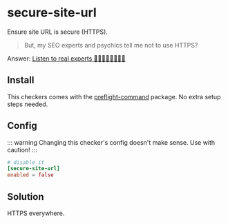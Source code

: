 # secure-site-url

Ensure site URL is secure (HTTPS).

> But, my SEO experts and psychics tell me not to use HTTPS?

Answer: [Listen to real experts :man_facepalming::woman_facepalming::man_facepalming::woman_facepalming:](https://www.troyhunt.com/dont-take-security-advice-from-seo-experts-or-psychics-neil-patel/)

## Install

This checkers comes with the [preflight-command](http://github.com/itinerisltd/preflight-command) package. No extra setup steps needed.

## Config

::: warning
Changing this checker's config doesn't make sense. Use with caution!
:::

```toml
# disable it
[secure-site-url]
enabled = false
```

## Solution

HTTPS everywhere.
